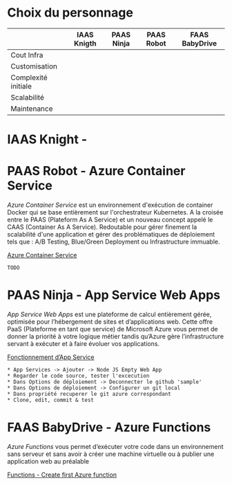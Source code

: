 # Choix du personnage

|                      | IAAS Knigth  | PAAS Ninja   | PAAS Robot  |  FAAS BabyDrive       |
|--------------------- |--------------|--------------|-------------|-----------------------|
| Cout Infra           |              |              |             |                       |
| Customisation        |              |              |             |                       |
| Complexité initiale  |              |              |             |                       |
| Scalabilité          |              |              |             |                       |
| Maintenance          |              |              |             |                       |

# IAAS Knight -


# PAAS Robot - Azure Container Service

*Azure Container Service* est un environnement d'exécution de container Docker qui se base entièrement sur l'orchestrateur Kubernetes. A la croisée entre le PAAS (Plateform As A Service) et un nouveau concept appelé le CAAS (Container As A Service). Redoutable pour gérer finement la scalabilité d'une application et gérer des problématiques de déploiement tels que : A/B Testing, Blue/Green Deployment ou Infrastructure immuable.

[Azure Container Service](https://docs.microsoft.com/en-us/azure/container-service/kubernetes/container-service-kubernetes-walkthrough)
```
TODO
```


# PAAS Ninja - App Service Web Apps 

*App Service Web Apps* est une plateforme de calcul entièrement gérée, optimisée pour l’hébergement de sites et d’applications web. Cette offre PaaS (Plateforme en tant que service) de Microsoft Azure vous permet de donner la priorité à votre logique métier tandis qu’Azure gère l’infrastructure servant à exécuter et à faire évoluer vos applications.

[Fonctionnement d’App Service](https://docs.microsoft.com/fr-fr/azure/app-service/app-service-how-works-readme)

```
* App Services -> Ajouter -> Node JS Empty Web App
* Regarder le code source, tester l'excecution
* Dans Options de déploiement -> Deconnecter le github 'sample'
* Dans Options de déploiement -> Configurer un git local
* Dans propriété recuperer le git azure correspondant
* Clone, edit, commit & test
```


# FAAS BabyDrive - Azure Functions

*Azure Functions* vous permet d’exécuter votre code dans un environnement sans serveur et sans avoir à créer une machine virtuelle ou à publier une application web au préalable

[Functions - Create first Azure function](https://docs.microsoft.com/fr-fr/azure/azure-functions/functions-create-first-azure-function)